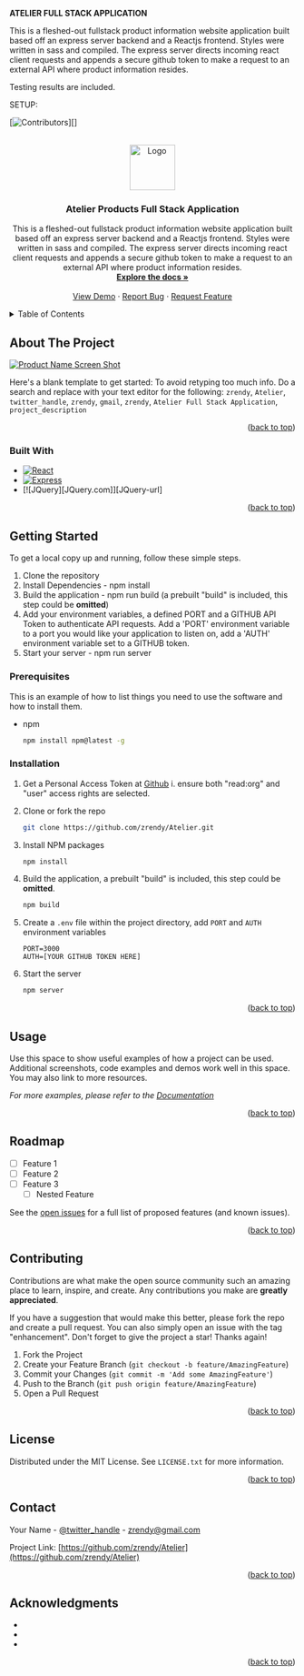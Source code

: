 **ATELIER FULL STACK APPLICATION**

This is a fleshed-out fullstack product information website application built based off an express server backend and a Reactjs frontend. Styles were written in sass and compiled. The express server directs incoming react client requests and appends a secure github token to make a request to an external API where product information resides. 

Testing results are included. 

SETUP:


<!-- Improved compatibility of back to top link: See: https://github.com/othneildrew/Best-README-Template/pull/73 -->
<a name="readme-top"></a>
<!--
*** Thanks for checking out the Best-README-Template. If you have a suggestion
*** that would make this better, please fork the repo and create a pull request
*** or simply open an issue with the tag "enhancement".
*** Don't forget to give the project a star!
*** Thanks again! Now go create something AMAZING! :D
-->



<!-- PROJECT SHIELDS -->
<!--
*** I'm using markdown "reference style" links for readability.
*** Reference links are enclosed in brackets [ ] instead of parentheses ( ).
*** See the bottom of this document for the declaration of the reference variables
*** for contributors-url, forks-url, etc. This is an optional, concise syntax you may use.
*** https://www.markdownguide.org/basic-syntax/#reference-style-links
-->
[![Contributors][contributors-shield]][]

<!-- PROJECT LOGO -->
<br />
<div align="center">
  <a href="https://github.com/zrendy/Atelier">
    <img src="images/logo.png" alt="Logo" width="80" height="80">
  </a>

<h3 align="center">Atelier Products Full Stack Application</h3>

  <p align="center">
    This is a fleshed-out fullstack product information website application built based off an express server backend and a Reactjs frontend. Styles were written in sass and compiled. The express server directs incoming react client requests and appends a secure github token to make a request to an external API where product information resides.
    <br />
    <a href="https://github.com/zrendy/Atelier"><strong>Explore the docs »</strong></a>
    <br />
    <br />
    <a href="https://github.com/zrendy/Atelier">View Demo</a>
    ·
    <a href="https://github.com/zrendy/Atelier/issues">Report Bug</a>
    ·
    <a href="https://github.com/zrendy/Atelier/issues">Request Feature</a>
  </p>
</div>



<!-- TABLE OF CONTENTS -->
<details>
  <summary>Table of Contents</summary>
  <ol>
    <li>
      <a href="#about-the-project">About The Project</a>
      <ul>
        <li><a href="#built-with">Built With</a></li>
      </ul>
    </li>
    <li>
      <a href="#getting-started">Getting Started</a>
      <ul>
        <li><a href="#prerequisites">Prerequisites</a></li>
        <li><a href="#installation">Installation</a></li>
      </ul>
    </li>
    <li><a href="#usage">Usage</a></li>
    <li><a href="#roadmap">Roadmap</a></li>
    <li><a href="#contributing">Contributing</a></li>
    <li><a href="#license">License</a></li>
    <li><a href="#contact">Contact</a></li>
    <li><a href="#acknowledgments">Acknowledgments</a></li>
  </ol>
</details>



<!-- ABOUT THE PROJECT -->
## About The Project

[![Product Name Screen Shot][product-screenshot]](https://example.com)

Here's a blank template to get started: To avoid retyping too much info. Do a search and replace with your text editor for the following: `zrendy`, `Atelier`, `twitter_handle`, `zrendy`, `gmail`, `zrendy`, `Atelier Full Stack Application`, `project_description`

<p align="right">(<a href="#readme-top">back to top</a>)</p>



### Built With


* [![React][React.js]][React-url]
* [![Express][Express.js]][Express-url]
* [![JQuery][JQuery.com]][JQuery-url]

<p align="right">(<a href="#readme-top">back to top</a>)</p>



<!-- GETTING STARTED -->
## Getting Started
To get a local copy up and running, follow these simple steps.
1. Clone the repository
2. Install Dependencies - npm install 
2. Build the application - npm run build (a prebuilt "build" is included, this step could be **omitted**) 
3. Add your environment variables, a defined PORT and a GITHUB API Token to authenticate API requests. Add a 'PORT' environment variable to a port you would like your application to listen on, add a 'AUTH' environment variable set to a GITHUB token. 
4. Start your server - npm run server 

### Prerequisites

This is an example of how to list things you need to use the software and how to install them.
* npm
  ```sh
  npm install npm@latest -g
  ```

### Installation

1. Get a Personal Access Token at [Github](https://github.com/settings/tokens)
    i. ensure both "read:org" and "user" access rights are selected.
   
2. Clone or fork the repo
   ```sh
   git clone https://github.com/zrendy/Atelier.git
   ```
3. Install NPM packages
   ```sh
   npm install
   ```
4. Build the application, a prebuilt "build" is included, this step could be **omitted**.
   ```sh
   npm build
   ```
5. Create a `.env` file within the project directory, add `PORT` and `AUTH` environment variables
   ```
   PORT=3000
   AUTH=[YOUR GITHUB TOKEN HERE]
   ```
4. Start the server
   ```sh
   npm server
   ```
<p align="right">(<a href="#readme-top">back to top</a>)</p>



<!-- USAGE EXAMPLES -->
## Usage

Use this space to show useful examples of how a project can be used. Additional screenshots, code examples and demos work well in this space. You may also link to more resources.

_For more examples, please refer to the [Documentation](https://example.com)_

<p align="right">(<a href="#readme-top">back to top</a>)</p>



<!-- ROADMAP -->
## Roadmap

- [ ] Feature 1
- [ ] Feature 2
- [ ] Feature 3
    - [ ] Nested Feature

See the [open issues](https://github.com/zrendy/Atelier/issues) for a full list of proposed features (and known issues).

<p align="right">(<a href="#readme-top">back to top</a>)</p>



<!-- CONTRIBUTING -->
## Contributing

Contributions are what make the open source community such an amazing place to learn, inspire, and create. Any contributions you make are **greatly appreciated**.

If you have a suggestion that would make this better, please fork the repo and create a pull request. You can also simply open an issue with the tag "enhancement".
Don't forget to give the project a star! Thanks again!

1. Fork the Project
2. Create your Feature Branch (`git checkout -b feature/AmazingFeature`)
3. Commit your Changes (`git commit -m 'Add some AmazingFeature'`)
4. Push to the Branch (`git push origin feature/AmazingFeature`)
5. Open a Pull Request

<p align="right">(<a href="#readme-top">back to top</a>)</p>



<!-- LICENSE -->
## License

Distributed under the MIT License. See `LICENSE.txt` for more information.

<p align="right">(<a href="#readme-top">back to top</a>)</p>



<!-- CONTACT -->
## Contact

Your Name - [@twitter_handle](https://twitter.com/twitter_handle) - zrendy@gmail.com

Project Link: [https://github.com/zrendy/Atelier](https://github.com/zrendy/Atelier)

<p align="right">(<a href="#readme-top">back to top</a>)</p>



<!-- ACKNOWLEDGMENTS -->
## Acknowledgments

* []()
* []()
* []()

<p align="right">(<a href="#readme-top">back to top</a>)</p>



<!-- MARKDOWN LINKS & IMAGES -->
<!-- https://www.markdownguide.org/basic-syntax/#reference-style-links -->
[contributors-shield]: https://img.shields.io/github/contributors/zrendy/Atelier.svg?style=for-the-badge
[contributors-url]: https://github.com/zrendy/Atelier/graphs/contributors
[forks-shield]: https://img.shields.io/github/forks/zrendy/Atelier.svg?style=for-the-badge
[forks-url]: https://github.com/zrendy/Atelier/network/members
[stars-shield]: https://img.shields.io/github/stars/zrendy/Atelier.svg?style=for-the-badge
[stars-url]: https://github.com/zrendy/Atelier/stargazers
[issues-shield]: https://img.shields.io/github/issues/zrendy/Atelier.svg?style=for-the-badge
[issues-url]: https://github.com/zrendy/Atelier/issues
[license-shield]: https://img.shields.io/github/license/zrendy/Atelier.svg?style=for-the-badge
[license-url]: https://github.com/zrendy/Atelier/blob/master/LICENSE.txt
[linkedin-shield]: https://img.shields.io/badge/-LinkedIn-black.svg?style=for-the-badge&logo=linkedin&colorB=555
[linkedin-url]: https://linkedin.com/in/zrendy
[product-screenshot]: images/screenshot.png
[React.js]: https://img.shields.io/badge/React-20232A?style=for-the-badge&logo=react&logoColor=61DAFB
[React-url]: https://reactjs.org/
[Express.js]: https://img.shields.io/badge/Express.js-404D59?style=for-the-badge
[Express-url]: https://expressjs.com
